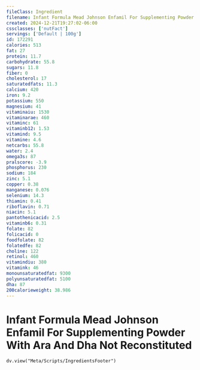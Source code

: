 ```yaml
---
fileClass: Ingredient
filename: Infant Formula Mead Johnson Enfamil For Supplementing Powder With Ara And Dha Not Reconstituted
created: 2024-12-21T19:27:02-06:00
cssclasses: ['nutFact']
servings: ['Default | 100g']
id: 172291
calories: 513
fat: 27
protein: 11.7
carbohydrate: 55.8
sugars: 11.8
fiber: 0
cholesterol: 17
saturatedfats: 11.3
calcium: 420
iron: 9.2
potassium: 550
magnesium: 41
vitaminaiu: 1530
vitaminarae: 460
vitaminc: 61
vitaminb12: 1.53
vitamind: 9.5
vitamine: 4.6
netcarbs: 55.8
water: 2.4
omega3s: 87
pralscore: -3.9
phosphorus: 230
sodium: 184
zinc: 5.1
copper: 0.38
manganese: 0.076
selenium: 14.3
thiamin: 0.41
riboflavin: 0.71
niacin: 5.1
pantothenicacid: 2.5
vitaminb6: 0.31
folate: 82
folicacid: 0
foodfolate: 82
folatedfe: 82
choline: 122
retinol: 460
vitamindiu: 380
vitamink: 46
monounsaturatedfat: 9300
polyunsaturatedfat: 5100
dha: 87
200calorieweight: 38.986
---
```


# Infant Formula Mead Johnson Enfamil For Supplementing Powder With Ara And Dha Not Reconstituted

```dataviewjs
dv.view("Meta/Scripts/IngredientsFooter")
```